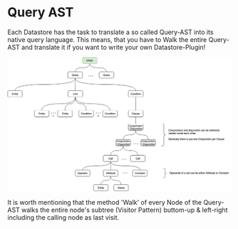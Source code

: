 # Query AST

Each Datastore has the task to translate a so called Query-AST into its native query language.
This means, that you have to Walk the entire Query-AST and translate it if you want to write your own Datastore-Plugin!

![Query AST](../../img/kelon/architecture/Query_AST.png)

It is worth mentioning that the method 'Walk' of every Node of the Query-AST walks the entire node's subtree (Visitor Pattern) buttom-up & left-right including the calling node as last visit.